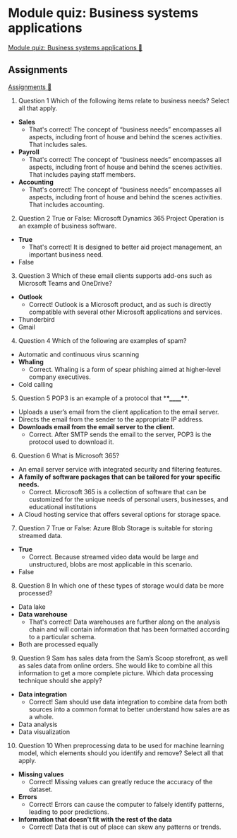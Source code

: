 # Module quiz: Business systems applications

[Module quiz: Business systems applications 🔗](https://www.coursera.org/learn/introduction-to-computers-and-operating-systems-and-security/assignment-submission/Hjq7u/module-quiz-business-systems-applications)

## Assignments

[Assignments 🔗](https://www.coursera.org/learn/introduction-to-computers-and-operating-systems-and-security/assignment-submission/Hjq7u/module-quiz-business-systems-applications/attempt)

1.  Question 1
    Which of the following items relate to business needs? Select all that apply.

- **Sales**
  - That's correct! The concept of “business needs” encompasses all aspects, including front of house and behind the scenes activities. That includes sales.
- **Payroll**
  - That's correct! The concept of “business needs” encompasses all aspects, including front of house and behind the scenes activities. That includes paying staff members.
- **Accounting**
  - That's correct! The concept of “business needs” encompasses all aspects, including front of house and behind the scenes activities. That includes accounting.

2. Question 2
   True or False: Microsoft Dynamics 365 Project Operation is an example of business software.

- **True**
  - That's correct! It is designed to better aid project management, an important business need.
- False

3. Question 3
   Which of these email clients supports add-ons such as Microsoft Teams and OneDrive?

- **Outlook**
  - Correct! Outlook is a Microsoft product, and as such is directly compatible with several other Microsoft applications and services.
- Thunderbird
- Gmail

4. Question 4
   Which of the following are examples of spam?

- Automatic and continuous virus scanning
- **Whaling**
  - Correct. Whaling is a form of spear phishing aimed at higher-level company executives.
- Cold calling

5. Question 5
   POP3 is an example of a protocol that \***\*\_\_\_\_\*\***.

- Uploads a user’s email from the client application to the email server.
- Directs the email from the sender to the appropriate IP address.
- **Downloads email from the email server to the client.**
  - Correct. After SMTP sends the email to the server, POP3 is the protocol used to download it.

6. Question 6
   What is Microsoft 365?

- An email server service with integrated security and filtering features.
- **A family of software packages that can be tailored for your specific needs.**
  - Correct. Microsoft 365 is a collection of software that can be customized for the unique needs of personal users, businesses, and educational institutions
- A Cloud hosting service that offers several options for storage space.

7. Question 7
   True or False: Azure Blob Storage is suitable for storing streamed data.

- **True**
  - Correct. Because streamed video data would be large and unstructured, blobs are most applicable in this scenario.
- False

8. Question 8
   In which one of these types of storage would data be more processed?

- Data lake
- **Data warehouse**
  - That's correct! Data warehouses are further along on the analysis chain and will contain information that has been formatted according to a particular schema.
- Both are processed equally

9. Question 9
   Sam has sales data from the Sam’s Scoop storefront, as well as sales data from online orders. She would like to combine all this information to get a more complete picture. Which data processing technique should she apply?

- **Data integration**
  - Correct! Sam should use data integration to combine data from both sources into a common format to better understand how sales are as a whole.
- Data analysis
- Data visualization

10. Question 10
    When preprocessing data to be used for machine learning model, which elements should you identify and remove? Select all that apply.

- **Missing values**
  - Correct! Missing values can greatly reduce the accuracy of the dataset.
- **Errors**
  - Correct! Errors can cause the computer to falsely identify patterns, leading to poor predictions.
- **Information that doesn’t fit with the rest of the data**
  - Correct! Data that is out of place can skew any patterns or trends.
